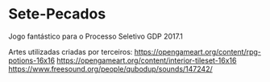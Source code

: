 # Sete-Pecados
Jogo fantástico para o Processo Seletivo GDP 2017.1

Artes utilizadas criadas por terceiros:
https://opengameart.org/content/rpg-potions-16x16
https://opengameart.org/content/interior-tileset-16x16
https://www.freesound.org/people/qubodup/sounds/147242/
